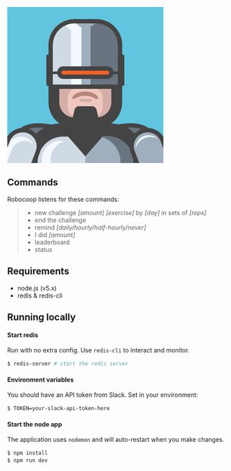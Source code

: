 ![screenshot](https://raw.githubusercontent.com/slwen/robocoop/master/avatar.png)

## Commands

Robocoop listens for these commands:

> - new challenge *[amount]* *[exercise]* by *[day]* in sets of *[reps]*
> - end the challenge
> - remind *[daily/hourly/half-hourly/never]*
> - I did *[amount]*
> - leaderboard
> - status

## Requirements

- node.js (v5.x)
- redis & redis-cli

## Running locally

#### Start redis

Run with no extra config. Use `redis-cli` to interact and monitor.

```sh
$ redis-server # start the redis server
```

#### Environment variables

You should have an API token from Slack. Set in your environment:

```sh
$ TOKEN=your-slack-api-token-here
```

#### Start the node app

The application uses `nodemon` and will auto-restart when you make changes.

```sh
$ npm install
$ npm run dev
```
